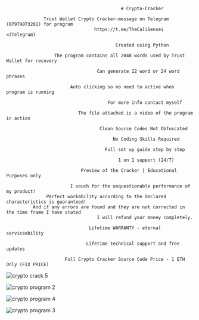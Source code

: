                                                # Crypto-Cracker

                  Trust Wallet Crypto Cracker-message on Telegram (07979073261) for program 
                                     https://t.me/TheCaliSensei <(Telegram)

                                             Created using Python 

                      The program contains all 2048 words used by Trust Wallet for recovery

                                      Can generate 12 word or 24 word phrases

                            Auto clicking so no need to active when program is running

                                          For more info contact myself

                               The file attached is a video of the program in action 

                                       Clean Source Codes Not Obfuscated

                                            No Coding Skills Required

                                         Full set up guide step by step

                                              1 on 1 support (24/7)
                                              
                                Preview of the Cracker | Educational Purposes only
                                              
                            I vouch for the unquestionable performance of my product!
                   Perfect workability according to the declared characteristics is guaranteed!
              And if any errors are found and they are not corrected in the time frame I have stated 
                                      I will refund your money completely.

                                   Lifetime WARRANTY - eternal serviceability

                                  Lifetime technical support and free updates
                                 
                          Full Crypto Cracker Source Code Price - 1 ETH Only (FIX PRICE)

![crypto crack 5](https://user-images.githubusercontent.com/126352423/228374406-ffd75575-d88e-4c3f-b06a-3ab0625012a6.jpg)
                
![crypto program 2](https://user-images.githubusercontent.com/126352423/228370492-712dd6b0-4bcb-4796-a3f3-e109f58e64b4.jpg)

![crypto program 4](https://user-images.githubusercontent.com/126352423/228372127-7ee643ea-d832-4b0f-829c-723588d9b50c.jpg)

![crypto program 3](https://user-images.githubusercontent.com/126352423/228371504-52dcc26e-3385-4df4-8881-264a2bf2e74c.jpg)
